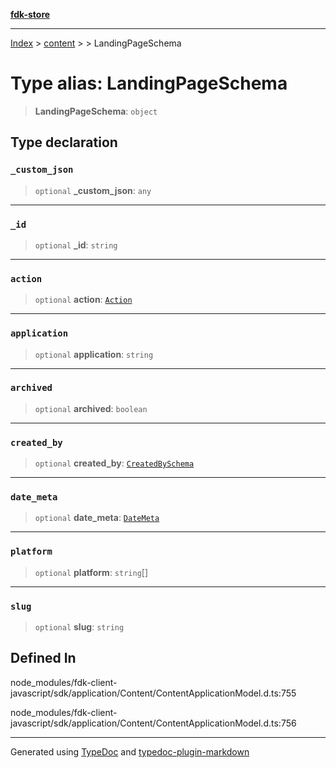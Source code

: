 [**fdk-store**](../../../README.md)
***

[Index](../../../API.md) > [content](../../README.md) > [<internal>](../README.md) > LandingPageSchema

# Type alias: LandingPageSchema

> **LandingPageSchema**: `object`

## Type declaration

### `_custom_json`

> `optional` **\_custom\_json**: `any`

***

### `_id`

> `optional` **\_id**: `string`

***

### `action`

> `optional` **action**: [`Action`](type-alias.Action.md)

***

### `application`

> `optional` **application**: `string`

***

### `archived`

> `optional` **archived**: `boolean`

***

### `created_by`

> `optional` **created\_by**: [`CreatedBySchema`](type-alias.CreatedBySchema.md)

***

### `date_meta`

> `optional` **date\_meta**: [`DateMeta`](type-alias.DateMeta.md)

***

### `platform`

> `optional` **platform**: `string`[]

***

### `slug`

> `optional` **slug**: `string`

## Defined In

node\_modules/fdk-client-javascript/sdk/application/Content/ContentApplicationModel.d.ts:755

node\_modules/fdk-client-javascript/sdk/application/Content/ContentApplicationModel.d.ts:756

***
Generated using [TypeDoc](https://typedoc.org/) and [typedoc-plugin-markdown](https://www.npmjs.com/package/typedoc-plugin-markdown)
